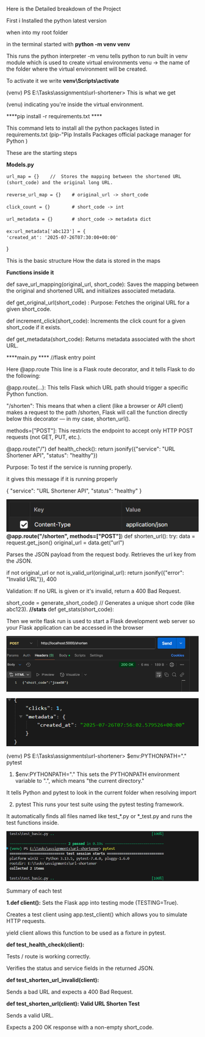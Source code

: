 Here is the Detailed breakdown of the Project

First i Installed the python latest version

when into my root folder

in the terminal started with 
**python -m venv venv**

This runs the python interpreter
-m venu tells python to run built in venv module which is used to create virtual environments
venu -> the name of the folder where the virtual environment will be created.

To activate it we write
**venv\Scripts\activate**

(venv) PS E:\Tasks\assignments\url-shortener> This is what we get

(venu)  indicating you're inside the virtual environment.

****pip install -r requirements.txt ****

This command lets to install all the python packages listed in requirements.txt  (pip-"Pip Installs Packages 
official package manager for Python
)

These are the starting steps

**Models.py**

    url_map = {}    //  Stores the mapping between the shortened URL (short_code) and the original long URL.

    reverse_url_map = {}    # original_url -> short_code
    
    click_count = {}        # short_code -> int 
    
    url_metadata = {}       # short_code -> metadata dict
    
    ex:url_metadata['abc123'] = {
    'created_at': '2025-07-26T07:30:00+00:00'
} 

This is the basic structure How the data is stored in the maps

 **Functions inside it**

 def save_url_mapping(original_url, short_code):
  Saves the mapping between the original and shortened URL and initializes associated metadata.

 def get_original_url(short_code)
 : Purpose: Fetches the original URL for a given short_code.

 def increment_click(short_code):
  Increments the click count for a given short_code if it exists.

  def get_metadata(short_code):
  Returns metadata associated with the short URL.

****main.py **** //flask entry point

Here  @app.route This line is a Flask route decorator, and it tells Flask to do the following:

@app.route(...): This tells Flask which URL path should trigger a specific Python function.

"/shorten": This means that when a client (like a browser or API client) makes a request to the path /shorten, Flask will call the function directly below this decorator — in my case, shorten_url().

methods=["POST"]: This restricts the endpoint to accept only HTTP POST requests (not GET, PUT, etc.).

@app.route("/")
def health_check():
    return jsonify({"service": "URL Shortener API", "status": "healthy"})

Purpose: To test if the service is running properly.

it gives this message if it is running properly  

{
"service": "URL Shortener API",
"status": "healthy"
}

![Add in the Header section content-type :application json](image.png)
**@app.route("/shorten", methods=["POST"]**)
def shorten_url():
     try:
        data = request.get_json()
        original_url = data.get("url")

Parses the JSON payload from the request body.
Retrieves the url key from the JSON.

  if not original_url or not is_valid_url(original_url):
  return jsonify({"error": "Invalid URL"}), 400

Validation: If no URL is given or it's invalid, return a 400 Bad Request.
 
  short_code = generate_short_code()  // Generates a unique short code (like abc123).
**//stats**
def get_stats(short_code):


Then we write flask run
is used to start a Flask development web server so your Flask application can be accessed in the browser

![Post request](image-1.png)


![To show the no of clicks](image-2.png)


(venv) PS E:\Tasks\assignments\url-shortener> $env:PYTHONPATH="." pytest
1. $env:PYTHONPATH="."
This sets the PYTHONPATH environment variable to ".", which means "the current directory."

It tells Python and pytest to look in the current folder when resolving import

2. pytest
This runs your test suite using the pytest testing framework.

It automatically finds all files named like test_*.py or *_test.py and runs the test functions inside.

![Test results](image-3.png)

Summary of each test

**1.def client():**
Sets the Flask app into testing mode (TESTING=True).

Creates a test client using app.test_client() which allows you to simulate HTTP requests.

yield client allows this function to be used as a fixture in pytest.

**def test_health_check(client):**

Tests / route is working correctly.

Verifies the status and service fields in the returned JSON.

**def test_shorten_url_invalid(client):**

Sends a bad URL and expects a 400 Bad Request.

**def test_shorten_url(client):  Valid URL Shorten Test**

Sends a valid URL.

Expects a 200 OK response with a non-empty short_code.